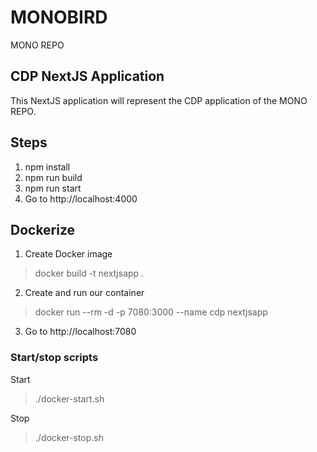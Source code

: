 # MONOBIRD

MONO REPO

## CDP NextJS Application

This NextJS application will represent the CDP application of the MONO REPO.

## Steps

1. npm install
2. npm run build
3. npm run start
4. Go to http://localhost:4000

## Dockerize

1. Create Docker image

> docker build -t nextjsapp .

2. Create and run our container

> docker run --rm -d -p 7080:3000 --name cdp nextjsapp

3. Go to http://localhost:7080

### Start/stop scripts

Start

> ./docker-start.sh

Stop

> ./docker-stop.sh
